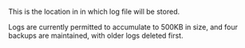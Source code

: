 
This is the location in in which log file will be stored.

Logs are currently permitted to accumulate to 500KB in size, and four backups are maintained, with older logs deleted first.
